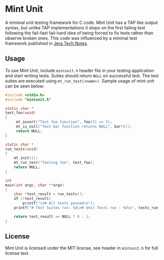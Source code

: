 # Mint Unit

A minimal unit testing framework for C code.  Mint Unit has a TAP like output
syntax, but unlike TAP implementations it stops on the first failing test
following the fail-fast fail-hard idea of being forced to fix tests rather than
observe broken ones. This code was influenced by a minimal test framework
published in [Jera Tech Notes](http://www.jera.com/techinfo/jtns/jtn002.html).

## Usage

To use Mint Unit, include `mintunit.h` header file in your testing application
and start writing tests. Suites should return `NULL` on successful test. The
test suites are executed using `mt_run_test(<name>)`. Sample usage of mint unit
can be seen below:

```C
#include <stdio.h>
#include "mintunit.h"

static char *
test_foo(void)
{
	 mt_assert("Test foo function", foo(5) == 5);
	 mt_is_null("Test bar function returns NULL", bar(5));
	 return NULL;
}

static char *
run_tests(void)
{
	mt_init(1);
	mt_run_test("Testing foo", test_foo);
	return NULL;
}

int
main(int argc, char **argv)
{
	char *test_result = run_tests();
	if (!test_result)
		printf("\n# All tests passed\n");
	printf("# Test Suites run: %d\n# Unit Tests run : %d\n", tests_run, units_run);

	return test_result == NULL ? 0 : 1;
}
```

## License

Mint Unit is licensed under the MIT license, see header in `mintunit.h` for
full license text.
